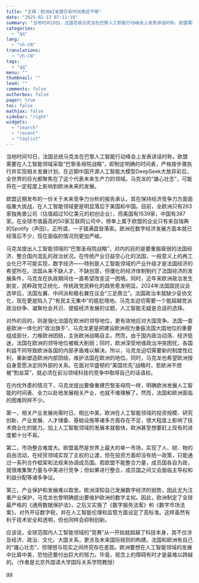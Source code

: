 ```yaml
---
title: "王朔：欧洲AI发展仅有时间表还不够"
date: "2025-02-13 07:11:10"
summary: "当地时间10日，法国总统马克龙在巴黎人工智能行动峰会上发表讲话时称，欧盟需要在人工智能领域采取“巴黎..."
categories:
  - "qq"
lang:
  - "zh-CN"
translations:
  - "zh-CN"
tags:
  - "qq"
menu: ""
thumbnail: ""
lead: ""
comments: false
authorbox: false
pager: true
toc: false
mathjax: false
sidebar: "right"
widgets:
  - "search"
  - "recent"
  - "taglist"
---
```


当地时间10日，法国总统马克龙在巴黎人工智能行动峰会上发表讲话时称，欧盟需要在人工智能领域采取“巴黎圣母院战略”，即制定明确的时间表，严格按步骤执行并实现相关发展计划。在近期中国开源人工智能大模型DeepSeek大放异彩后，全世界的目光都聚焦在了这个代表未来生产力的领域。马克龙的“雄心壮志”，可能将在一定程度上影响到欧洲未来的发展。

欧盟近期发布的一份关于未来竞争力分析的报告承认，其在保持经济竞争力方面面临重大挑战，在人工智能领域更是明显落后于美国和中国。目前，全欧洲只有263家独角兽公司（估值超过10亿美元的初创企业），而美国有1539家，中国有387家。在全球市值最高的50家互联网公司中，榜单上属于欧盟的企业只有来自瑞典的Spotify（声田）。正所谓，一子错满盘皆落索。欧洲在数字经济发展方面本就已经落后不少，现在面临的情况则更加严峻。

马克龙提出人工智能领域的“巴黎圣母院战略”，对内的目的是要重振疲弱的法国经济、整合国内混乱的政治状况。在传统产业日益空心化的法国，一般意义上的再工业化已不可能实现，数字经济——特别是人工智能领域的产业升级才是法国经济的希望所在。法国从来不缺人才、不缺创意，但僵化的经济体制制约了法国经济的发展条件，马克龙在执政期间也一直希望改变这一困境。同时，近年来欧洲政治发生剧变，民粹政党正统化、传统政党民粹化的趋势愈发明显。2024年法国国民议会选举后，法国左翼、中间派和极右翼在议会“三足鼎立”。法国政治本就缺少妥协文化，现在更是陷入了“有民主无集中”的尴尬境地。马克龙迫切需要一个能超越党派政治纷争、凝聚社会共识、提振经济发展的议题，人工智能无疑是合适的选择。

对外的目的，则是强化法国在欧洲的领导地位，更有效地应对大国竞争。法国一直是欧洲一体化的“政治旗手”，马克龙更是把建设欧洲视为重振法国大国地位的重要组成部分，力推欧洲团结，主张欧洲战略自主。然而，由于国内政治动荡、经济低迷，法国在欧洲的领导地位被极大削弱；同时，欧洲深受地缘政治冲突困扰，各国利益不同导致欧洲各国的内部矛盾难以解决。所以，马克龙迫切需要新的制度性红利，重新塑造欧洲内部团结，维护法国在欧洲的地位。同时，马克龙也希望欧洲按自身意愿决定同外部的关系。在面对华盛顿的“美国优先”战略时，若欧洲不想被“割韭菜”，就必须在前沿领域科技的竞争中取得自己的话语权。

在内忧外患的情况下，马克龙提出要像重建巴黎圣母院一样，明确欧洲发展人工智能的时间表、全力以赴地发展相关产业，也就不难理解了。然而，法国和欧洲面临的困难同样不少。

第一，相关产业发展尚需时日。相比中美，欧洲在人工智能领域的投资规模、研究创新、产业发展、人才储备、基础设施等诸多方面存在不足，很大程度上影响了技术商业化的能力。加上人工智能领域的发展本就极快，欧洲甚至想要赶上现有的进度都十分不易。

第二，市场整合难度大。欧盟虽然是世界上最大的单一市场，实现了人、财、物的自由流动，在经贸领域实现了主权的让渡，但在投资方面却没有统一政策，只能通过一系列合作框架和法规来协调成员国。若欧盟不能整合力量，成员国各自为政，就很难集聚力量与中美进行竞争；但如果进行整合，成员国之间又会面临主导权和利益分配等诸多争议。

第三，产业保护和发展难以取舍。欧洲深知自己发展数字经济的弱势，因此尤为注重产业保护，马克龙也曾明确提出要维护欧洲的数字主权。因此，欧洲制定了全球最严格的《通用数据保护法》，之后又实施了《数字服务法案》和《数字市场法案》，对外开征数字税，并在人工智能伦理和监管方面设定了高标准。这样虽然有利于技术安全和透明，但也同样会抑制创新。

应该说，全球范围内人工智能领域的“竞赛”从一开始就超越了科技本身，其不仅涉及经济、政治、文化、大国关系，更涉及未来国际规则的构建。法国和欧洲有自己的“雄心壮志”，但理想与现实之间终究存在差距。欧洲要想在人工智能领域的发展中比肩中美，恐怕还要付出巨大的努力。毕竟，观念上的障碍有时才是最难以跨越的。（作者是北京外国语大学国际关系学院教授）

[qq](https://new.qq.com/rain/a/20250213A0119200)
